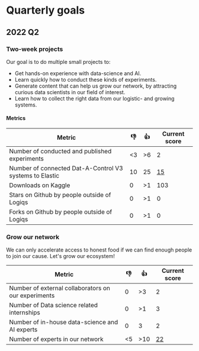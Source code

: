 # Quarterly goals

## 2022 Q2

### Two-week projects

Our goal is to do multiple small projects to:

* Get hands-on experience with data-science and AI.
* Learn quickly how to conduct these kinds of experiments.
* Generate content that can help us grow our network,
  by attracting curious data scientists in our field of interest.
* Learn how to collect the right data from our logistic- and growing systems.

#### Metrics

| Metric | 👎 | 👍 | Current score |
| ---  | --- | --- | --- |
| Number of conducted and published experiments | <3 | >6 | 2 |
| Number of connected Dat-A-Control V3 systems to Elastic | 10 | 25 | [15](https://logiqsagro.kb.westeurope.azure.elastic-cloud.com:9243/spaces/space_selector) |
| Downloads on Kaggle | 0 | >1 | 103 |
| Stars on Github by people outside of Logiqs | 0 | >1 | 0 |
| Forks on Github by people outside of Logiqs | 0 | >1 | 0 |

### Grow our network

We can only accelerate access to honest food if we can find enough people to join our cause.
Let's grow our ecosystem!

| Metric | 👎 | 👍 | Current score |
| ---  | --- | --- | --- |
| Number of external collaborators on our experiments | 0 | >3 | 2 |
| Number of Data science related internships | 0 | >1 | 3 |
| Number of in-house data-science and AI experts | 0 | 3 | 2 |
| Number of experts in our network | <5 | >10 | [22](network.md) |
